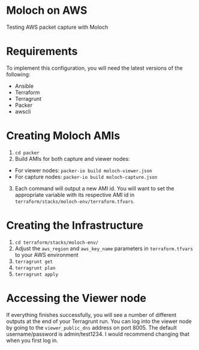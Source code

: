 # Moloch on AWS
Testing AWS packet capture with Moloch

# Requirements

To implement this configuration, you will need the latest versions of the following:

* Ansible
* Terraform
* Terragrunt
* Packer
* awscli

# Creating Moloch AMIs

1. `cd packer`
2. Build AMIs for both capture and viewer nodes:
* For viewer nodes: `packer-io build moloch-viewer.json`
* For capture nodes: `packer-io build moloch-capture.json`
3. Each command will output a new AMI id.  You will want to set the appropriate variable with its respective AMI id in `terraform/stacks/moloch-env/terraform.tfvars`.

# Creating the Infrastructure

1. `cd terraform/stacks/moloch-env/`
2. Adjust the `aws_region` and `aws_key_name` parameters in `terraform.tfvars` to your AWS environment  
3. `terragrunt get`
4. `terragrunt plan`
5. `terragrunt apply`

# Accessing the Viewer node

If everything finishes successfully, you will see a number of different outputs at the end of your Terragrunt run. You can log into the viewer node by going to the `viewer_public_dns` address on port 8005.  The default username/password is admin/test1234.  I would recommend changing that when you first log in.
